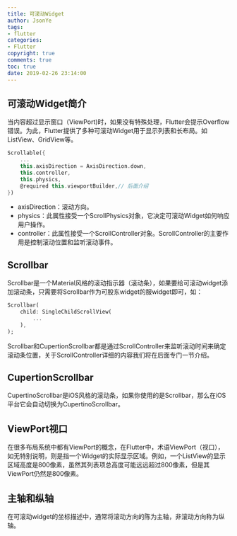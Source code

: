 ```yaml
---
title: 可滚动Widget
author: JsonYe
tags:
- flutter
categories:
- Flutter
copyright: true
comments: true
toc: true
date: 2019-02-26 23:14:00   
---
```

## 可滚动Widget简介
当内容超过显示窗口（ViewPort)时，如果没有特殊处理，Flutter会提示Overflow错误。为此，Flutter提供了多种可滚动Widget用于显示列表和长布局。如ListView、GridView等。
```dart
Scrollable({
    ...
    this.axisDirection = AxisDirection.down,
    this.controller,
    this.physics,
    @required this.viewportBuilder,// 后面介绍
})
```
- axisDirection：滚动方向。
- physics：此属性接受一个ScrollPhysics对象，它决定可滚动Widget如何响应用户操作。
- controller：此属性接受一个ScrollController对象。ScrollController的主要作用是控制滚动位置和监听滚动事件。

## Scrollbar
Scrollbar是一个Material风格的滚动指示器（滚动条），如果要给可滚动widget添加滚动条，只需要将Scrollbar作为可股东widget的服widget即可，如：
```dart
Scrollbar(
    child: SingleChildScrollView(
        ...
    ),
);
```
Scrollbar和CupertionScrollbar都是通过ScrollController来监听滚动时间来确定滚动条位置，关于ScrollController详细的内容我们将在后面专门一节介绍。

## CupertionScrollbar
CupertinoScrollbar是iOS风格的滚动条，如果你使用的是Scrollbar，那么在iOS平台它会自动切换为CupertinoScrollbar。

## ViewPort视口
在很多布局系统中都有ViewPort的概念，在Flutter中，术语ViewPort（视口），如无特别说明，则是指一个Widget的实际显示区域。例如，一个ListView的显示区域高度是800像素，虽然其列表项总高度可能远远超过800像素，但是其ViewPort仍然是800像素。

## 主轴和纵轴
在可滚动widget的坐标描述中，通常将滚动方向的陈为主轴，非滚动方向称为纵轴。
